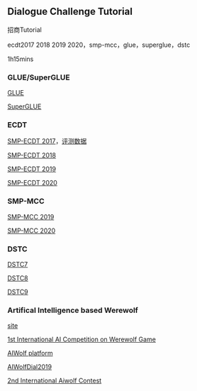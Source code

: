 ## Dialogue Challenge Tutorial

招商Tutorial

ecdt2017 2018 2019 2020，smp-mcc，glue，superglue，dstc

1h15mins



### GLUE/SuperGLUE

[GLUE](https://gluebenchmark.com/)

[SuperGLUE](https://super.gluebenchmark.com/)



### ECDT

[SMP-ECDT 2017](http://ir.hit.edu.cn/smp2017-ecdt)，[评测数据](https://github.com/HITlilingzhi/SMP2017ECDT-DATA)

[SMP-ECDT 2018](https://www.steamedfish.cn/2018/09/30/%E3%80%90%E7%B2%BE%E5%BD%A9%E7%BB%A7%E7%BB%AD%E3%80%91SMP2018%E4%B8%AD%E6%96%87%E4%BA%BA%E6%9C%BA%E5%AF%B9%E8%AF%9D%E6%8A%80%E6%9C%AF%E8%AF%84%E6%B5%8B%EF%BC%88ECDT%EF%BC%89%E5%88%B7%E6%A6%9C%E5%85%AC%E5%91%8A/)

[SMP-ECDT 2019](http://conference.cipsc.org.cn/smp2019/evaluation.html)

[SMP-ECDT 2020](https://smp2020.aconf.cn/smp.html#3)



### SMP-MCC

[SMP-MCC 2019](http://ir.hit.edu.cn/smp-mcc)

[SMP-MCC 2020](http://mcc.8wss.com/)



### DSTC

[DSTC7](http://workshop.colips.org/dstc7/call.html)

[DSTC8](https://sites.google.com/dstc.community/dstc8/tracks)

[DSTC9](https://sites.google.com/dstc.community/dstc9/tracks)



### Artifical Intelligence based Werewolf

[site](http://aiwolf.org/en/)

[1st International AI Competition on Werewolf Game](http://aiwolf.org/en/archives/2023)

[AIWolf platform](http://aiwolf.org/en/server)

[AIWolfDial2019](https://aiwolfdial.kanolab.net/)

[2nd International Aiwolf Contest](http://aiwolf.org/en/2nd-international-aiwolf-contest)